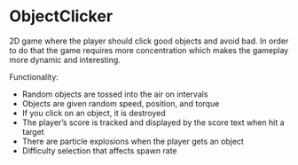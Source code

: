 # ObjectClicker
2D game where the player should click good objects and avoid bad. In order to do that the game requires more concentration which makes the gameplay more dynamic and interesting.

Functionality:

* Random objects are tossed into the air on intervals
* Objects are given random speed, position, and torque
* If you click on an object, it is destroyed
* The player’s score is tracked and displayed by the score text when hit a target
* There are particle explosions when the player gets an object
* Difficulty selection that affects spawn rate
